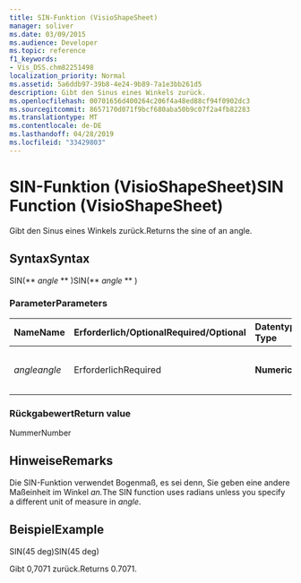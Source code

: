 ```yaml
---
title: SIN-Funktion (VisioShapeSheet)
manager: soliver
ms.date: 03/09/2015
ms.audience: Developer
ms.topic: reference
f1_keywords:
- Vis_DSS.chm82251498
localization_priority: Normal
ms.assetid: 5a6ddb97-39b8-4e24-9b89-7a1e3bb261d5
description: Gibt den Sinus eines Winkels zurück.
ms.openlocfilehash: 00701656d400264c206f4a48ed88cf94f0902dc3
ms.sourcegitcommit: 8657170d071f9bcf680aba50b9c07f2a4fb82283
ms.translationtype: MT
ms.contentlocale: de-DE
ms.lasthandoff: 04/28/2019
ms.locfileid: "33429803"
---
```

# <a name="sin-function-visioshapesheet"></a><span data-ttu-id="f4834-103">SIN-Funktion (VisioShapeSheet)</span><span class="sxs-lookup"><span data-stu-id="f4834-103">SIN Function (VisioShapeSheet)</span></span>

<span data-ttu-id="f4834-104">Gibt den Sinus eines Winkels zurück.</span><span class="sxs-lookup"><span data-stu-id="f4834-104">Returns the sine of an angle.</span></span> 
  
## <a name="syntax"></a><span data-ttu-id="f4834-105">Syntax</span><span class="sxs-lookup"><span data-stu-id="f4834-105">Syntax</span></span>

<span data-ttu-id="f4834-106">SIN(\*\* *angle* \*\* )</span><span class="sxs-lookup"><span data-stu-id="f4834-106">SIN(\*\* *angle* \*\* )</span></span> 
  
### <a name="parameters"></a><span data-ttu-id="f4834-107">Parameter</span><span class="sxs-lookup"><span data-stu-id="f4834-107">Parameters</span></span>

|<span data-ttu-id="f4834-108">**Name**</span><span class="sxs-lookup"><span data-stu-id="f4834-108">**Name**</span></span>|<span data-ttu-id="f4834-109">**Erforderlich/Optional**</span><span class="sxs-lookup"><span data-stu-id="f4834-109">**Required/Optional**</span></span>|<span data-ttu-id="f4834-110">**Datentyp**</span><span class="sxs-lookup"><span data-stu-id="f4834-110">**Data Type**</span></span>|<span data-ttu-id="f4834-111">**Beschreibung**</span><span class="sxs-lookup"><span data-stu-id="f4834-111">**Description**</span></span>|
|:-----|:-----|:-----|:-----|
| <span data-ttu-id="f4834-112">_angle_</span><span class="sxs-lookup"><span data-stu-id="f4834-112">_angle_</span></span> <br/> |<span data-ttu-id="f4834-113">Erforderlich</span><span class="sxs-lookup"><span data-stu-id="f4834-113">Required</span></span>  <br/> |<span data-ttu-id="f4834-114">**Numeric**</span><span class="sxs-lookup"><span data-stu-id="f4834-114">**Numeric**</span></span> <br/> |<span data-ttu-id="f4834-115">Der Winkel, dessen Sinus abgerufen werden soll.</span><span class="sxs-lookup"><span data-stu-id="f4834-115">The angle of which to get the sine.</span></span>  <br/> |
   
### <a name="return-value"></a><span data-ttu-id="f4834-116">Rückgabewert</span><span class="sxs-lookup"><span data-stu-id="f4834-116">Return value</span></span>

<span data-ttu-id="f4834-117">Nummer</span><span class="sxs-lookup"><span data-stu-id="f4834-117">Number</span></span>
  
## <a name="remarks"></a><span data-ttu-id="f4834-118">Hinweise</span><span class="sxs-lookup"><span data-stu-id="f4834-118">Remarks</span></span>

<span data-ttu-id="f4834-119">Die SIN-Funktion verwendet Bogenmaß, es sei denn, Sie geben eine andere Maßeinheit im Winkel _an._</span><span class="sxs-lookup"><span data-stu-id="f4834-119">The SIN function uses radians unless you specify a different unit of measure in  _angle_.</span></span>
  
## <a name="example"></a><span data-ttu-id="f4834-120">Beispiel</span><span class="sxs-lookup"><span data-stu-id="f4834-120">Example</span></span>

<span data-ttu-id="f4834-121">SIN(45 deg)</span><span class="sxs-lookup"><span data-stu-id="f4834-121">SIN(45 deg)</span></span> 
  
<span data-ttu-id="f4834-122">Gibt 0,7071 zurück.</span><span class="sxs-lookup"><span data-stu-id="f4834-122">Returns 0.7071.</span></span> 
  

